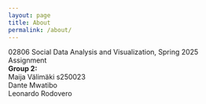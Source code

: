```yaml
---
layout: page
title: About
permalink: /about/
---
```



02806 Social Data Analysis and Visualization, Spring 2025<br>
Assignment<br>
**Group 2:** <br>
Maija Välimäki s250023<br>
Dante Mwatibo<br>
Leonardo Rodovero<br>


